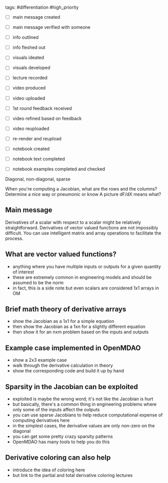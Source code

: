tags: #differentiation #high_priority 

- [ ] main message created
- [ ] main message verified with someone
- [ ] info outlined
- [ ] info fleshed out
- [ ] visuals ideated
- [ ] visuals developed
- [ ] lecture recorded
- [ ] video produced
- [ ] video uploaded
- [ ] 1st round feedback received
- [ ] video refined based on feedback
- [ ] video reuploaded
- [ ] re-render and reupload

- [ ] notebook created
- [ ] notebook text completed
- [ ] notebook examples completed and checked

Diagonal, non-diagonal, sparse

When you're computing a Jacobian, what are the rows and the columns?
Determine a nice way or pneumonic or know
A picture
dF/dX means what?

## Main message
Derivatives of a scalar with respect to a scalar might be relatively straightforward. Derivatives of vector valued functions are not impossibly difficult. You can use intelligent matrix and array operations to facilitate the process.

## What are vector valued functions?
- anything where you have multiple inputs or outputs for a given quantity of interest
- these are extremely common in engineering models and should be assumed to be the norm
- in fact, this is a side note but even scalars are considered 1x1 arrays in OM

## Brief math theory of derivative arrays
- show the Jacobian as a 1x1 for a simple equation
- then show the Jacobian as a 1xn for a slightly different equation
- then show it for an nxm problem based on the inputs and outputs

## Example case implemented in OpenMDAO
- show a 2x3 example case
- walk through the derivative calculation in theory
- show the corresponding code and build it up by hand

## Sparsity in the Jacobian can be exploited
- exploited is maybe the wrong word; it's not like the Jacobian is hurt
- but basically, there's a common thing in engineering problems where only some of the inputs affect the outputs
- you can use sparse Jacobians to help reduce computational expense of computing derivatives here
- in the simplest cases, the derivative values are only non-zero on the diagonal
- you can get some pretty crazy sparsity patterns
- OpenMDAO has many tools to help you do this

## Derivative coloring can also help
- introduce the idea of coloring here
- but link to the partial and total derivative coloring lectures